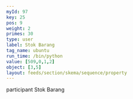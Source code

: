 ```yaml
---
myId: 97
key: 25
pos: 9
weight: 2
primes: 30
type: user
label: Stok Barang
tag_name: ubuntu
run_time: /bin/python
value: [509,0,1,2]
object: [3,5]
layout: feeds/section/skema/sequence/property
---
```

participant Stok Barang
